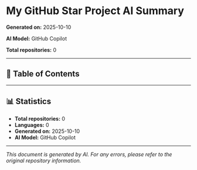 # My GitHub Star Project AI Summary

**Generated on:** 2025-10-10

**AI Model:** GitHub Copilot

**Total repositories:** 0

---

## 📖 Table of Contents


---


## 📊 Statistics

- **Total repositories:** 0
- **Languages:** 0
- **Generated on:** 2025-10-10
- **AI Model:** GitHub Copilot

---

*This document is generated by AI. For any errors, please refer to the original repository information.*

